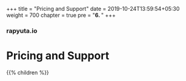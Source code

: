 +++
title = "Pricing and Support"
date = 2019-10-24T13:59:54+05:30
weight = 700
chapter = true
pre = "<b>6. </b>"
+++

### rapyuta.io

# Pricing and Support

{{% children %}}